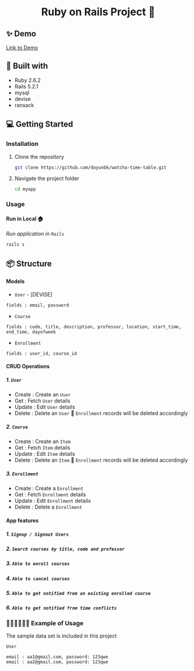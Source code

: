 <h1 align="center">Ruby on Rails Project 🥑</h1>

## ✨ Demo

[Link to Demo](https://vimeo.com/672977536)

## 🚀 Built with

- Ruby 2.6.2
- Rails 5.2.1
- mysql
- devise
- ransack

## 💻 Getting Started

### Installation

1. Clone the repository
   ```sh
   git clone https://github.com/doyunbk/watcha-time-table.git
   ```
2. Navigate the project folder
   ```sh
   cd myapp
   ```


### Usage

#### Run in Local 🏠
_Run application in `Rails`_

```sh
rails s
```

## 📦 Structure

#### Models

- `User` - [DEVISE]
```
fields : email, password
```

- `Course`
```
fields : code, title, description, professor, location, start_time, end_time, dayofweek
```

- `Enrollment`
```
fields : user_id, course_id
```

#### CRUD Operations

##### 1. `User`
- Create : Create an `User` 
- Get : Fetch `User` details
- Update : Edit `User` details
- Delete : Delete an `User` 🚨 `Enrollment` records will be deleted accordingly

##### 2. `Course`
- Create : Create an `Item` 
- Get : Fetch `Item` details
- Update : Edit `Item` details
- Delete : Delete an `Item` 🚨 `Enrollment` records will be deleted accordingly

##### 3. `Enrollment`
- Create : Create a `Enrollment` 
- Get : Fetch `Enrollment` details
- Update : Edit `Enrollment` details
- Delete : Delete a `Enrollment` 

#### App features

##### 1. `Signup / Signout Users`

##### 2. `Search courses by title, code and professor`

##### 3. `Able to enroll courses`

##### 4. `Able to cancel courses`

##### 5. `Able to get notified from an existing enrolled course`

##### 6. `Able to get notified from time conflicts`


### 👨🏻‍💻👩🏻‍💻 Example of Usage

The sample data set is included in this project

`User`
```
email : aa1@gmail.com, password: 123qwe
email : aa2@gmail.com, password: 123qwe
```
